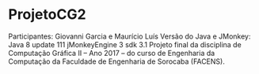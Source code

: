 # ProjetoCG2
Participantes: Giovanni Garcia e Maurício Luís
Versão do Java e JMonkey: Java 8 update 111 jMonkeyEngine 3 sdk 3.1
Projeto final da disciplina de Computação Gráfica II – Ano 2017 – do curso de Engenharia da Computação da Faculdade de Engenharia de Sorocaba (FACENS).
